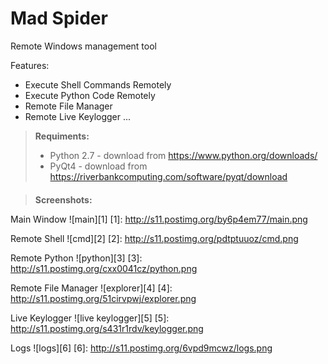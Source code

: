 # Mad Spider
Remote Windows management tool

Features:
- Execute Shell Commands Remotely
- Execute Python Code Remotely
- Remote File Manager
- Remote Live Keylogger
...

> **Requiments:**
> - Python 2.7 - download from https://www.python.org/downloads/
> - PyQt4 - download from https://riverbankcomputing.com/software/pyqt/download

####

> **Screenshots:**

Main Window
![main][1]
[1]: http://s11.postimg.org/by6p4em77/main.png

Remote Shell
![cmd][2]
[2]: http://s11.postimg.org/pdtptuuoz/cmd.png

Remote Python
![python][3]
[3]: http://s11.postimg.org/cxx0041cz/python.png

Remote File Manager
![explorer][4]
[4]: http://s11.postimg.org/51cirvpwj/explorer.png

Live Keylogger
![live keylogger][5]
[5]: http://s11.postimg.org/s431r1rdv/keylogger.png

Logs
![logs][6]
[6]: http://s11.postimg.org/6vpd9mcwz/logs.png